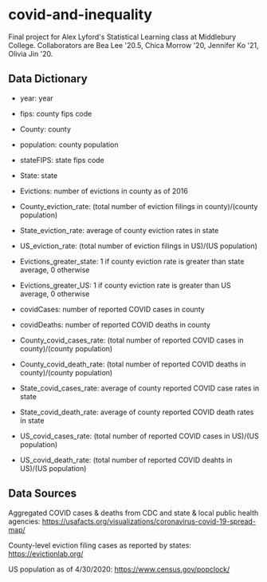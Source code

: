 # covid-and-inequality
Final project for Alex Lyford's Statistical Learning class at Middlebury College. Collaborators are Bea Lee '20.5, Chica Morrow '20, Jennifer Ko '21, Olivia Jin '20.


## Data Dictionary

* year: year
* fips: county fips code
* County: county
* population: county population
* stateFIPS: state fips code
* State: state

* Evictions: number of evictions in county as of 2016
* County_eviction_rate: (total number of eviction filings in county)/(county population)
* State_eviction_rate: average of county eviction rates in state
* US_eviction_rate: (total number of eviction filings in US)/(US population)
* Evictions_greater_state: 1 if county eviction rate is greater than state average, 0 otherwise
* Evictions_greater_US: 1 if county eviction rate is greater than US average, 0 otherwise

* covidCases: number of reported COVID cases in county
* covidDeaths: number of reported COVID deaths in county
* County_covid_cases_rate: (total number of reported COVID cases in county)/(county population)
* County_covid_death_rate: (total number of reported COVID deaths in county)/(county population)
* State_covid_cases_rate: average of county reported COVID case rates in state
* State_covid_death_rate: average of county reported COVID death rates in state
* US_covid_cases_rate: (total number of reported COVID cases in US)/(US population)
* US_covid_death_rate: (total number of reported COVID deahts in US)/(US population)


## Data Sources

Aggregated COVID cases & deaths from CDC and state & local public health agencies: https://usafacts.org/visualizations/coronavirus-covid-19-spread-map/ 

County-level eviction filing cases as reported by states:
https://evictionlab.org/

US population as of 4/30/2020:
https://www.census.gov/popclock/
